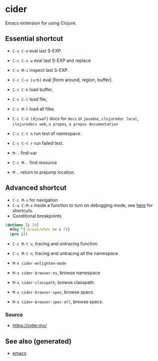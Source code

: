 # cider

Emacs extension for using Clojure.

## Essential shortcut

-   `C-x C-e` eval last S-EXP.

-   `C-c C-v w` eval last S-EXP and replace

-   `C-c M-i` inspect last S-EXP.

-   `C-c C-v [vrb]` eval \[form around, region, buffer\].

-   `C-c C-k` load buffer,

-   `C-c C-l` load file,

-   `C-c M-l` load all files

-   `C-c C-d [djcwaf]` docs for `docs` or `javadoc`, `clojuredoc
     local`, `clojuredocs web`, `a propos`, `a propos documentation`

-   `C-c C-t n` run test of namespace.

-   `C-c C-t r` run failed test.

-   `M-.` find-var

-   `C-c M-.` find resource

-   `M-,` return to prejump location.

## Advanced shortcut

-   `C-c M-s` for navigation
-   `C-u C-M-x` inside a function to turn on debugging mode, see
    [here](https://docs.cider.mx/cider/debugging/debugger.html) for
    shortcuts.
-   Conditional breakpoints

``` clojure
(dotimes [i 10]
  #dbg ^{:break/when (= i 7)}
  (prn i))
```

-   `C-c M-t v`, tracing and untracing function.

-   `C-c M-t n`, tracing and untracing all the namespace

-   `M-x cider-enlighten-mode`

-   `M-x cider-browser-ns`, browse namespace

-   `M-x cider-classpath`, browse classpath.

-   `M-x cider-browser-spec`, browse specs.

-   `M-x cider-browser-spec-all`, browse specs.

### Source

-   <https://cider.mx/>

## See also (generated)

-   [emacs](./20201220130520-emacs_configuration.md)
